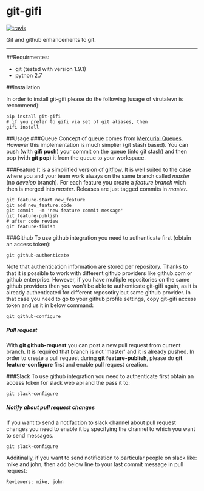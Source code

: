 # git-gifi

[![travis](https://api.travis-ci.org/kokosing/git-gifi.svg)](https://travis-ci.org/kokosing/git-gifi/)

Git and github enhancements to git.

***
##Requirmentes:

-  git (tested with version 1.9.1)
-  python 2.7

##Installation

In order to install git-gifi please do the following (usage of virutalevn is recommend):

	pip install git-gifi
	# if you prefer to gifi via set of git aliases, then
	gifi install

##Usage
###Queue
Concept of queue comes from [Mercurial Queues](http://hgbook.red-bean.com/read/managing-change-with-mercurial-queues.html). However this implementation is much simplier (git stash based). You can push (with **gifi push**) your commit on the queue (into git stash) and then pop (with **git pop**) it from the queue to your workspace.

###Feature
It is a simpliified version of [gitflow](https://www.atlassian.com/git/tutorials/comparing-workflows/gitflow-workflow). It is well suited to the case where you and your team work always on the same branch called *master* (no *develop* branch). For each feature you create a *feature branch* wich then is merged into *master*. Releases are just tagged commits in *master*.

	git feature-start new_feature
	git add new_feature.code
	git commit  -m 'new feature commit message'
	git feature-publish
	# after code review
	git feature-finish

###Github
To use github integration you need to authenticate first (obtain an access token):

	git github-authenticate
	
Note that authentication information are stored per repository. Thanks to that it is possible to work with different github providers like github.com or github enterprise. However, if you have multiple repositories on the same github providers then you won't be able to authenticate git-gifi again, as it is already authenticated for different reposotiry but same github provider. In that case you need to go to your github profile settings, copy git-gifi access token and us it in below command:

	git github-configure
	
##### Pull request
With **git github-request** you can post a new pull request from current branch. It is required that branch is not 'master' and it is already pushed.
In order to create a pull request during **git feature-publish**, please do **git feature-configure** first and enable pull request creation.

###Slack
To use github integration you need to authenticate first obtain an access token for slack web api and the pass it to:

	git slack-configure
	
	
##### Notify about pull request changes
If you want to send a notifaction to slack channel about pull request changes you need to enable it by specifying the channel to which you want to send messages.

	git slack-configure
	
Additinally, if you want to send notification to particular people on slack like: mike and john, then add below line to your last commit message in pull request:

	Reviewers: mike, john



